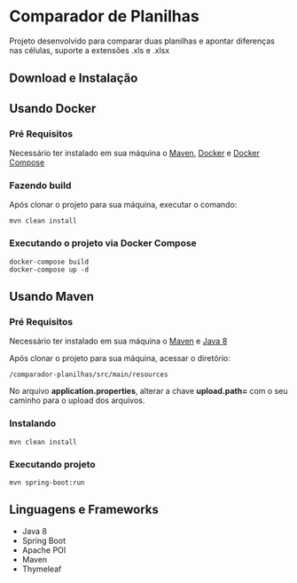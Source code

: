 # Comparador de Planilhas

Projeto desenvolvido para comparar duas planilhas e apontar diferenças nas células, suporte a extensões .xls e .xlsx

## Download e Instalação

## Usando Docker

### Pré Requisitos

Necessário ter instalado em sua máquina o [Maven](https://maven.apache.org/download.cgi), [Docker](https://www.docker.com/get-docker) e [Docker Compose](https://docs.docker.com/compose/install/)

### Fazendo build
Após clonar o projeto para sua máquina, executar o comando:
```
mvn clean install
```

### Executando o projeto via Docker Compose
```
docker-compose build
docker-compose up -d
```

## Usando Maven

### Pré Requisitos

Necessário ter instalado em sua máquina o [Maven](https://maven.apache.org/download.cgi) e [Java 8](http://www.oracle.com/technetwork/pt/java/javase/downloads/jre8-downloads-2133155.html)

Após clonar o projeto para sua máquina, acessar o diretório:
```
/comparador-planilhas/src/main/resources
```
No arquivo **application.properties**, alterar a chave **upload.path=** com o seu caminho para o upload dos arquivos.

### Instalando
```
mvn clean install
```

### Executando projeto
```
mvn spring-boot:run
```

## Linguagens e Frameworks

* Java 8
* Spring Boot
* Apache POI
* Maven
* Thymeleaf